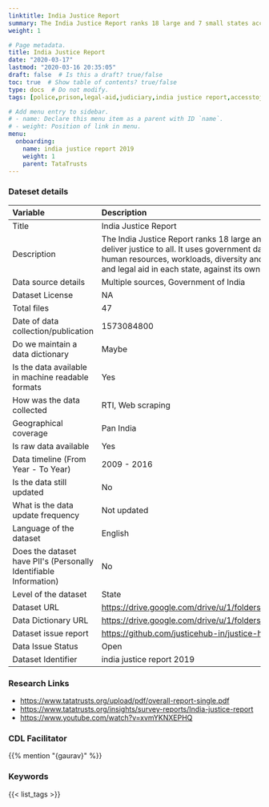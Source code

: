 ```yaml
---
linktitle: India Justice Report
summary: The India Justice Report ranks 18 large and 7 small states according to their capacity to deliver justice to all. It uses government data to assess the budgets, infrastructure, human resources, workloads, diversity and 5 year trends of police, prisons, judiciary and legal aid in each state, against its own declared standards.
weight: 1

# Page metadata.
title: India Justice Report
date: "2020-03-17"
lastmod: "2020-03-16 20:35:05"
draft: false  # Is this a draft? true/false
toc: true  # Show table of contents? true/false
type: docs  # Do not modify.
tags: [police,prison,legal-aid,judiciary,india justice report,accesstojustice,human resources,trends]

# Add menu entry to sidebar.
# - name: Declare this menu item as a parent with ID `name`.
# - weight: Position of link in menu.
menu:
  onboarding:
    name: india justice report 2019
    weight: 1
    parent: TataTrusts
---
```

### Dateset details
|Variable                                                          |Description                                                                                                                                                                                                                                                                                                                             |
|:-----------------------------------------------------------------|:---------------------------------------------------------------------------------------------------------------------------------------------------------------------------------------------------------------------------------------------------------------------------------------------------------------------------------------|
|Title                                                             |India Justice Report                                                                                                                                                                                                                                                                                                                    |
|Description                                                       |The India Justice Report ranks 18 large and 7 small states according to their capacity to deliver justice to all. It uses government data to assess the budgets, infrastructure, human resources, workloads, diversity and 5 year trends of police, prisons, judiciary and legal aid in each state, against its own declared standards. |
|Data source details                                               |Multiple sources, Government of India                                                                                                                                                                                                                                                                                                   |
|Dataset License                                                   |NA                                                                                                                                                                                                                                                                                                                                      |
|Total files                                                       |47                                                                                                                                                                                                                                                                                                                                      |
|Date of data collection/publication                               |1573084800                                                                                                                                                                                                                                                                                                                              |
|Do we maintain a data dictionary                                  |Maybe                                                                                                                                                                                                                                                                                                                                   |
|Is the data available in machine readable formats                 |Yes                                                                                                                                                                                                                                                                                                                                     |
|How was the data collected                                        |RTI, Web scraping                                                                                                                                                                                                                                                                                                                       |
|Geographical coverage                                             |Pan India                                                                                                                                                                                                                                                                                                                               |
|Is raw data available                                             |Yes                                                                                                                                                                                                                                                                                                                                     |
|Data timeline (From Year - To Year)                               |2009 - 2016                                                                                                                                                                                                                                                                                                                             |
|Is the data still updated                                         |No                                                                                                                                                                                                                                                                                                                                      |
|What is the data update frequency                                 |Not updated                                                                                                                                                                                                                                                                                                                             |
|Language of the dataset                                           |English                                                                                                                                                                                                                                                                                                                                 |
|Does the dataset have PII's (Personally Identifiable Information) |No                                                                                                                                                                                                                                                                                                                                      |
|Level of the dataset                                              |State                                                                                                                                                                                                                                                                                                                                   |
|Dataset URL                                                       |https://drive.google.com/drive/u/1/folders/1P5ianD56h0MqT531RemmK4LNkHQjWfBU                                                                                                                                                                                                                                                            |
|Data Dictionary URL                                               |https://drive.google.com/drive/u/1/folders/1P5ianD56h0MqT531RemmK4LNkHQjWfBU                                                                                                                                                                                                                                                            |
|Dataset issue report                                              |https://github.com/justicehub-in/justice-hub-docs/issues/17                                                                                                                                                                                                                                                                             |
|Data Issue Status                                                 |Open                                                                                                                                                                                                                                                                                                                                    |
|Dataset Identifier                                                |india justice report 2019                                                                                                                                                                                                                                                                                                               |
### Research Links
* https://www.tatatrusts.org/upload/pdf/overall-report-single.pdf
* https://www.tatatrusts.org/insights/survey-reports/India-justice-report
* https://www.youtube.com/watch?v=xvmYKNXEPHQ


### CDL Facilitator
{{% mention "{gaurav}" %}}
### Keywords
{{< list_tags >}}
